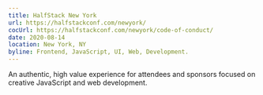 ```yaml
---
title: HalfStack New York
url: https://halfstackconf.com/newyork/
cocUrl: https://halfstackconf.com/newyork/code-of-conduct/
date: 2020-08-14
location: New York, NY
byline: Frontend, JavaScript, UI, Web, Development.
---
```


An authentic, high value experience for attendees and sponsors focused on creative JavaScript and web development.


